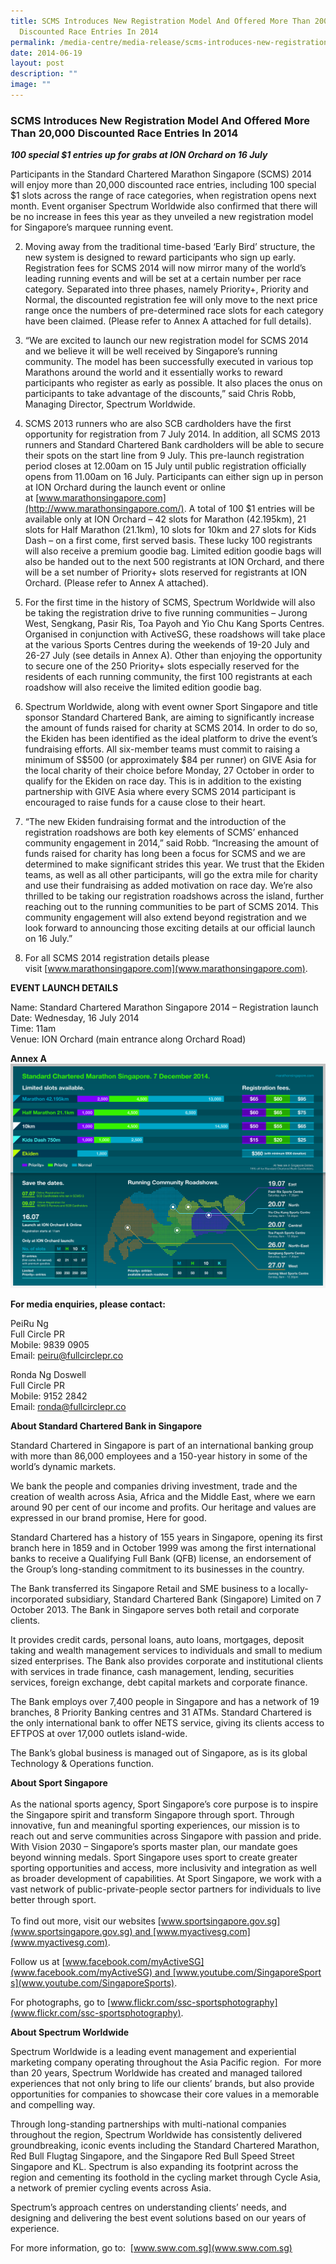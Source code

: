 ```yaml
---
title: SCMS Introduces New Registration Model And Offered More Than 20000
  Discounted Race Entries In 2014
permalink: /media-centre/media-release/scms-introduces-new-registration-model-and-offered-more-than-20000/
date: 2014-06-19
layout: post
description: ""
image: ""
---
```

### **SCMS Introduces New Registration Model And Offered More Than 20,000 Discounted Race Entries In 2014**
**_100 special $1 entries up for grabs at ION Orchard on 16 July_**  
  
Participants in the Standard Chartered Marathon Singapore (SCMS) 2014 will enjoy more than 20,000 discounted race entries, including 100 special $1 slots across the range of race categories, when registration opens next month. Event organiser Spectrum Worldwide also confirmed that there will be no increase in fees this year as they unveiled a new registration model for Singapore’s marquee running event.   
  
2. Moving away from the traditional time-based ‘Early Bird’ structure, the new system is designed to reward participants who sign up early. Registration fees for SCMS 2014 will now mirror many of the world’s leading running events and will be set at a certain number per race category. Separated into three phases, namely Priority+, Priority and Normal, the discounted registration fee will only move to the next price range once the numbers of pre-determined race slots for each category have been claimed. (Please refer to Annex A attached for full details).   
  
3. “We are excited to launch our new registration model for SCMS 2014 and we believe it will be well received by Singapore’s running community. The model has been successfully executed in various top Marathons around the world and it essentially works to reward participants who register as early as possible. It also places the onus on participants to take advantage of the discounts,” said Chris Robb, Managing Director, Spectrum Worldwide.   
  
4. SCMS 2013 runners who are also SCB cardholders have the first opportunity for registration from 7 July 2014. In addition, all SCMS 2013 runners and Standard Chartered Bank cardholders will be able to secure their spots on the start line from 9 July. This pre-launch registration period closes at 12.00am on 15 July until public registration officially opens from 11.00am on 16 July. Participants can either sign up in person at ION Orchard during the launch event or online at [www.marathonsingapore.com](http://www.marathonsingapore.com/). A total of 100 $1 entries will be available only at ION Orchard – 42 slots for Marathon (42.195km), 21 slots for Half Marathon (21.1km), 10 slots for 10km and 27 slots for Kids Dash – on a first come, first served basis. These lucky 100 registrants will also receive a premium goodie bag. Limited edition goodie bags will also be handed out to the next 500 registrants at ION Orchard, and there will be a set number of Priority+ slots reserved for registrants at ION Orchard. (Please refer to Annex A attached).  
  
5. For the first time in the history of SCMS, Spectrum Worldwide will also be taking the registration drive to five running communities – Jurong West, Sengkang, Pasir Ris, Toa Payoh and Yio Chu Kang Sports Centres. Organised in conjunction with ActiveSG, these roadshows will take place at the various Sports Centres during the weekends of 19-20 July and 26-27 July (see details in Annex A). Other than enjoying the opportunity to secure one of the 250 Priority+ slots especially reserved for the residents of each running community, the first 100 registrants at each roadshow will also receive the limited edition goodie bag.  
  
6. Spectrum Worldwide, along with event owner Sport Singapore and title sponsor Standard Chartered Bank, are aiming to significantly increase the amount of funds raised for charity at SCMS 2014. In order to do so, the Ekiden has been identified as the ideal platform to drive the event’s fundraising efforts. All six-member teams must commit to raising a minimum of S$500 (or approximately $84 per runner) on GIVE Asia for the local charity of their choice before Monday, 27 October in order to qualify for the Ekiden on race day. This is in addition to the existing partnership with GIVE Asia where every SCMS 2014 participant is encouraged to raise funds for a cause close to their heart.  
  
7. “The new Ekiden fundraising format and the introduction of the registration roadshows are both key elements of SCMS’ enhanced community engagement in 2014,” said Robb. “Increasing the amount of funds raised for charity has long been a focus for SCMS and we are determined to make significant strides this year. We trust that the Ekiden teams, as well as all other participants, will go the extra mile for charity and use their fundraising as added motivation on race day. We’re also thrilled to be taking our registration roadshows across the island, further reaching out to the running communities to be part of SCMS 2014. This community engagement will also extend beyond registration and we look forward to announcing those exciting details at our official launch on 16 July.”  
  
8. For all SCMS 2014 registration details please visit [www.marathonsingapore.com](www.marathonsingapore.com).  
  
  
**EVENT LAUNCH DETAILS**  
  
Name: Standard Chartered Marathon Singapore 2014 – Registration launch  
Date: Wednesday, 16 July 2014  
Time: 11am   
Venue: ION Orchard (main entrance along Orchard Road)  
  
**Annex A**
![SCMS 2014_Registration Infographic_30 June](/images/Media%20Centre/Media%20Release/2014/June/SCMS%202014_Registration%20Infographic_30%20June.jpeg)

**For media enquiries, please contact:**  
  
PeiRu Ng                      
Full Circle PR  
Mobile: 9839 0905  
Email: [peiru@fullcirclepr.co](peiru@fullcirclepr.co)
  
Ronda Ng Doswell  
Full Circle PR  
Mobile: 9152 2842  
Email: [ronda@fullcirclepr.co](mailto:ronda@fullcirclepr.co)
  
  
**About Standard Chartered Bank in Singapore**    

Standard Chartered in Singapore is part of an international banking group with more than 86,000 employees and a 150-year history in some of the world’s dynamic markets.

We bank the people and companies driving investment, trade and the creation of wealth across Asia, Africa and the Middle East, where we earn around 90 per cent of our income and profits. Our heritage and values are expressed in our brand promise, Here for good.

Standard Chartered has a history of 155 years in Singapore, opening its first branch here in 1859 and in October 1999 was among the first international banks to receive a Qualifying Full Bank (QFB) license, an endorsement of the Group’s long-standing commitment to its businesses in the country.

The Bank transferred its Singapore Retail and SME business to a locally-incorporated subsidiary, Standard Chartered Bank (Singapore) Limited on 7 October 2013. The Bank in Singapore serves both retail and corporate clients.

It provides credit cards, personal loans, auto loans, mortgages, deposit taking and wealth management services to individuals and small to medium sized enterprises. The Bank also provides corporate and institutional clients with services in trade finance, cash management, lending, securities services, foreign exchange, debt capital markets and corporate finance.

The Bank employs over 7,400 people in Singapore and has a network of 19 branches, 8 Priority Banking centres and 31 ATMs. Standard Chartered is the only international bank to offer NETS service, giving its clients access to EFTPOS at over 17,000 outlets island-wide.

The Bank’s global business is managed out of Singapore, as is its global Technology & Operations function.

  
**About Sport Singapore**  
   
As the national sports agency, Sport Singapore’s core purpose is to inspire the Singapore spirit and transform Singapore through sport. Through innovative, fun and meaningful sporting experiences, our mission is to reach out and serve communities across Singapore with passion and pride. With Vision 2030 – Singapore’s sports master plan, our mandate goes beyond winning medals. Sport Singapore uses sport to create greater sporting opportunities and access, more inclusivity and integration as well as broader development of capabilities. At Sport Singapore, we work with a vast network of public-private-people sector partners for individuals to live better through sport.  
   
To find out more, visit our websites [www.sportsingapore.gov.sg](www.sportsingapore.gov.sg) and [www.myactivesg.com](www.myactivesg.com).  
  
Follow us at [www.facebook.com/myActiveSG](www.facebook.com/myActiveSG) and [www.youtube.com/SingaporeSports](www.youtube.com/SingaporeSports).  
  
For photographs, go to [www.flickr.com/ssc-sportsphotography](www.flickr.com/ssc-sportsphotography).  
  
  
**About Spectrum Worldwide**  
  
Spectrum Worldwide is a leading event management and experiential marketing company operating throughout the Asia Pacific region.  For more than 20 years, Spectrum Worldwide has created and managed tailored experiences that not only bring to life our clients’ brands, but also provide opportunities for companies to showcase their core values in a memorable and compelling way.  
  
Through long-standing partnerships with multi-national companies throughout the region, Spectrum Worldwide has consistently delivered groundbreaking, iconic events including the Standard Chartered Marathon, Red Bull Flugtag Singapore, and the Singapore Red Bull Speed Street Singapore and KL. Spectrum is also expanding its footprint across the region and cementing its foothold in the cycling market through Cycle Asia, a network of premier cycling events across Asia.  
  
Spectrum’s approach centres on understanding clients’ needs, and designing and delivering the best event solutions based on our years of experience.  
  
For more information, go to:  [www.sww.com.sg](www.sww.com.sg)